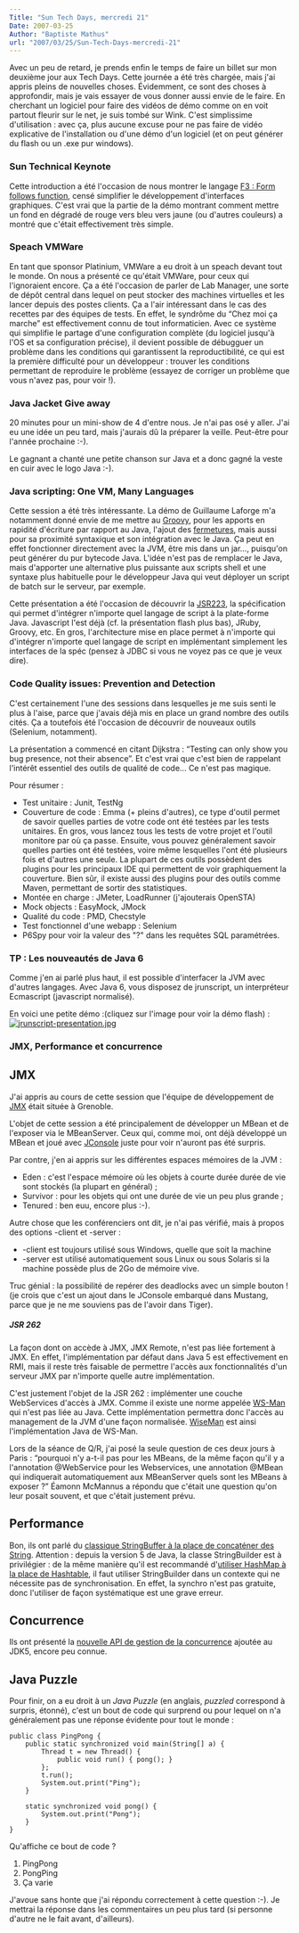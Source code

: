 ```yaml
---
Title: "Sun Tech Days, mercredi 21"
Date: 2007-03-25
Author: "Baptiste Mathus"
url: "2007/03/25/Sun-Tech-Days-mercredi-21"
---
```




Avec un peu de retard, je prends enfin le temps de faire un billet sur
mon deuxième jour aux Tech Days. Cette journée a été très chargée, mais
j'ai appris pleins de nouvelles choses. Évidemment, ce sont des choses à
approfondir, mais je vais essayer de vous donner aussi envie de le
faire. En cherchant un logiciel pour faire des vidéos de démo comme on
en voit partout fleurir sur le net, je suis tombé sur Wink. C'est
simplissime d'utilisation : avec ça, plus aucune excuse pour ne pas
faire de vidéo explicative de l'installation ou d'une démo d'un logiciel
(et on peut générer du flash ou un .exe pur windows).

### Sun Technical Keynote

Cette introduction a été l'occasion de nous montrer le langage [F3 :
Form follows
function](http://blogs.sun.com/chrisoliver/resource/f3.html), censé
simplifier le développement d'interfaces graphiques. C'est vrai que la
partie de la démo montrant comment mettre un fond en dégradé de rouge
vers bleu vers jaune (ou d'autres couleurs) a montré que c'était
effectivement très simple.

### Speach VMWare

En tant que sponsor Platinium, VMWare a eu droit à un speach devant tout
le monde. On nous a présenté ce qu'était VMWare, pour ceux qui
l'ignoraient encore. Ça a été l'occasion de parler de Lab Manager, une
sorte de dépôt central dans lequel on peut stocker des machines
virtuelles et les lancer depuis des postes clients. Ça a l'air
intéressant dans le cas des recettes par des équipes de tests. En effet,
le syndrôme du “Chez moi ça marche” est effectivement connu de tout
informaticien. Avec ce système qui simplifie le partage d'une
configuration complète (du logiciel jusqu'à l'OS et sa configuration
précise), il devient possible de débugguer un problème dans les
conditions qui garantissent la reproductibilité, ce qui est la première
difficulté pour un développeur : trouver les conditions permettant de
reproduire le problème (essayez de corriger un problème que vous n'avez
pas, pour voir !).

### Java Jacket Give away

20 minutes pour un mini-show de 4 d'entre nous. Je n'ai pas osé y aller.
J'ai eu une idée un peu tard, mais j'aurais dû la préparer la veille.
Peut-être pour l'année prochaine :-).

Le gagnant a chanté une petite chanson sur Java et a donc gagné la veste
en cuir avec le logo Java :-).

### Java scripting: One VM, Many Languages

Cette session a été très intéressante. La démo de Guillaume Laforge m'a
notamment donné envie de me mettre au
[Groovy](http://groovy.codehaus.org/), pour les apports en rapidité
d'écriture par rapport au Java, l'ajout des
[fermetures](http://fr.wikipedia.org/wiki/Fermeture_%28informatique%29 "closures en anglais"),
mais aussi pour sa proximité syntaxique et son intégration avec le Java.
Ça peut en effet fonctionner directement avec la JVM, être mis dans un
jar..., puisqu'on peut générer du pur bytecode Java. L'idée n'est pas de
remplacer le Java, mais d'apporter une alternative plus puissante aux
scripts shell et une syntaxe plus habituelle pour le développeur Java
qui veut déployer un script de batch sur le serveur, par exemple.

Cette présentation a été l'occasion de découvrir la
[JSR223](http://scripting.dev.java.net/), la spécification qui permet
d'intégrer n'importe quel langage de script à la plate-forme Java.
Javascript l'est déjà (cf. la présentation flash plus bas), JRuby,
Groovy, etc. En gros, l'architecture mise en place permet à n'importe
qui d'intégrer n'importe quel langage de script en implémentant
simplement les interfaces de la spéc (pensez à JDBC si vous ne voyez pas
ce que je veux dire).

### Code Quality issues: Prevention and Detection

C'est certainement l'une des sessions dans lesquelles je me suis senti
le plus à l'aise, parce que j'avais déjà mis en place un grand nombre
des outils cités. Ça a toutefois été l'occasion de découvrir de nouveaux
outils (Selenium, notamment).

La présentation a commencé en citant Dijkstra : “Testing can only show
you bug presence, not their absence”. Et c'est vrai que c'est bien de
rappelant l'intérêt essentiel des outils de qualité de code... Ce n'est
pas magique.

Pour résumer :

-   Test unitaire : Junit, TestNg
-   Couverture de code : Emma (+ pleins d'autres), ce type d'outil
    permet de savoir quelles parties de votre code ont été testées par
    les tests unitaires. En gros, vous lancez tous les tests de votre
    projet et l'outil monitore par où ça passe. Ensuite, vous pouvez
    généralement savoir quelles parties ont été testées, voire même
    lesquelles l'ont été plusieurs fois et d'autres une seule. La
    plupart de ces outils possèdent des plugins pour les principaux IDE
    qui permettent de voir graphiquement la couverture. Bien sûr, il
    existe aussi des plugins pour des outils comme Maven, permettant de
    sortir des statistiques.
-   Montée en charge : JMeter, LoadRunner (j'ajouterais OpenSTA)
-   Mock objects : EasyMock, JMock
-   Qualité du code : PMD, Checstyle
-   Test fonctionnel d'une webapp : Selenium
-   P6Spy pour voir la valeur des "?" dans les requêtes SQL paramétrées.

### TP : Les nouveautés de Java 6

Comme j'en ai parlé plus haut, il est possible d'interfacer la JVM avec
d'autres langages. Avec Java 6, vous disposez de jrunscript, un
interpréteur Ecmascript (javascript normalisé).

En voici une petite démo :(cliquez sur l'image pour voir la démo
flash) :
[![jrunscript-presentation.jpg](/dotclear/public/jrunscript-presentation.jpg)](/dotclear/public/jrunscript.swf)

### JMX, Performance et concurrence

JMX
---

J'ai appris au cours de cette session que l'équipe de développement de
[JMX](http://java.sun.com/javase/technologies/core/mntr-mgmt/javamanagement/)
était située à Grenoble.

L'objet de cette session a été principalement de développer un MBean et
de l'exposer via le MBeanServer. Ceux qui, comme moi, ont déjà développé
un MBean et joué avec
[JConsole](http://java.sun.com/developer/technicalArticles/J2SE/jconsole.html)
juste pour voir n'auront pas été surpris.

Par contre, j'en ai appris sur les différentes espaces mémoires de la
JVM :

-   Eden : c'est l'espace mémoire où les objets à courte durée durée de
    vie sont stockés (la plupart en général) ;
-   Survivor : pour les objets qui ont une durée de vie un peu plus
    grande ;
-   Tenured : ben euu, encore plus :-).

Autre chose que les conférenciers ont dit, je n'ai pas vérifié, mais à
propos des options -client et -server :

-   -client est toujours utilisé sous Windows, quelle que soit la
    machine
-   -server est utilisé automatiquement sous Linux ou sous Solaris si la
    machine possède plus de 2Go de mémoire vive.

Truc génial : la possibilité de repérer des deadlocks avec un simple
bouton ! (je crois que c'est un ajout dans le JConsole embarqué dans
Mustang, parce que je ne me souviens pas de l'avoir dans Tiger).

##### JSR 262

La façon dont on accède à JMX, JMX Remote, n'est pas liée fortement à
JMX. En effet, l'implémentation par défaut dans Java 5 est effectivement
en RMI, mais il reste très faisable de permettre l'accès aux
fonctionnalités d'un serveur JMX par n'importe quelle autre
implémentation.

C'est justement l'objet de la JSR 262 : implémenter une couche
WebServices d'accès à JMX. Comme il existe une norme appelée
[WS-Man](http://www.dmtf.org/standards/wsman/) qui n'est pas liée au
Java. Cette implémentation permettra donc l'accès au management de la
JVM d'une façon normalisée. [WiseMan](https://wiseman.dev.java.net/) est
ainsi l'implémentation Java de WS-Man.

Lors de la séance de Q/R, j'ai posé la seule question de ces deux jours
à Paris : “pourquoi n'y a-t-il pas pour les MBeans, de la même façon
qu'il y a l'annotation @WebService pour les Webservices, une annotation
@MBean qui indiquerait automatiquement aux MBeanServer quels sont les
MBeans à exposer ?” Éamonn McMannus a répondu que c'était une question
qu'on leur posait souvent, et que c'était justement prévu.

Performance
-----------

Bon, ils ont parlé du [classique StringBuffer à la place de concaténer
des
String](http://batmat.net/blog/post/2004/06/09/61-utilisation-de-stringbuffer-et-autres-ruses).
Attention : depuis la version 5 de Java, la classe StringBuilder est à
privilégier : de la même manière qu'il est recommandé d'[utiliser
HashMap à la place de
Hashtable](http://batmat.net/blog/post/2004/06/28/66-best-practices-en-java),
il faut utiliser StringBuilder dans un contexte qui ne nécessite pas de
synchronisation. En effet, la synchro n'est pas gratuite, donc
l'utiliser de façon systématique est une grave erreur.

Concurrence
-----------

Ils ont présenté la [nouvelle API de gestion de la
concurrence](http://java.sun.com/j2se/1.5.0/docs/api/java/util/concurrent/package-summary.html)
ajoutée au JDK5, encore peu connue.

Java Puzzle
-----------

Pour finir, on a eu droit à un *Java Puzzle* (en anglais, *puzzled*
correspond à surpris, étonné), c'est un bout de code qui surprend ou
pour lequel on n'a généralement pas une réponse évidente pour tout le
monde :

     
    public class PingPong {
        public static synchronized void main(String[] a) {
            Thread t = new Thread() {
                public void run() { pong(); }
            };
            t.run();
            System.out.print("Ping");
        }

        static synchronized void pong() {
            System.out.print("Pong");
        }
    }

Qu'affiche ce bout de code ?

1.  PingPong
2.  PongPing
3.  Ça varie

J'avoue sans honte que j'ai répondu correctement à cette question :-).
Je mettrai la réponse dans les commentaires un peu plus tard (si
personne d'autre ne le fait avant, d'ailleurs).

